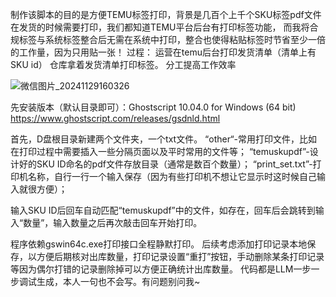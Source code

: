 制作该脚本的目的是方便TEMU标签打印，背景是几百个上千个SKU标签pdf文件在发货的时候需要打印，我们都知道TEMU平台后台有打印标签功能，
而我将合规标签与系统标签整合后无需在系统中打印，整合也使得粘贴标签时节省至少一倍的工作量，因为只用贴一张！
过程：
运营在temu后台打印发货清单（清单上有SKU id）
仓库拿着发货清单打印标签。
分工提高工作效率



![微信图片_20241129160326](https://github.com/user-attachments/assets/150a42e6-db82-4a21-a80b-bc06db3e8319)

先安装版本（默认目录即可）：Ghostscript 10.04.0 for Windows (64 bit)
https://www.ghostscript.com/releases/gsdnld.html

首先，D盘根目录新建两个文件夹，一个txt文件。
“other“-常用打印文件，比如在打印过程中需要插入一些分隔页面以及平时常用的文件等；
“temuskupdf”-设计好的SKU ID命名的pdf文件存放目录（通常是数百个数量）；
“print_set.txt”-打印机名称，自行一行一个输入保存（因为有些打印机不想让它显示时这时候自己输入就很方便）；

输入SKU ID后回车自动匹配“temuskupdf”中的文件，如存在，回车后会跳转到输入“数量”，输入数量之后再次敲击回车开始打印。

程序依赖gswin64c.exe打印接口全程静默打印。
后续考虑添加打印记录本地保存，以方便后期核对出库数量，打印记录设置“重打”按钮，手动删除某条打印记录等因为偶尔打错的记录删除掉可以方便正确统计出库数量。
代码都是LLM一步一步调试生成，本人一句也不会写。有问题别问我~


